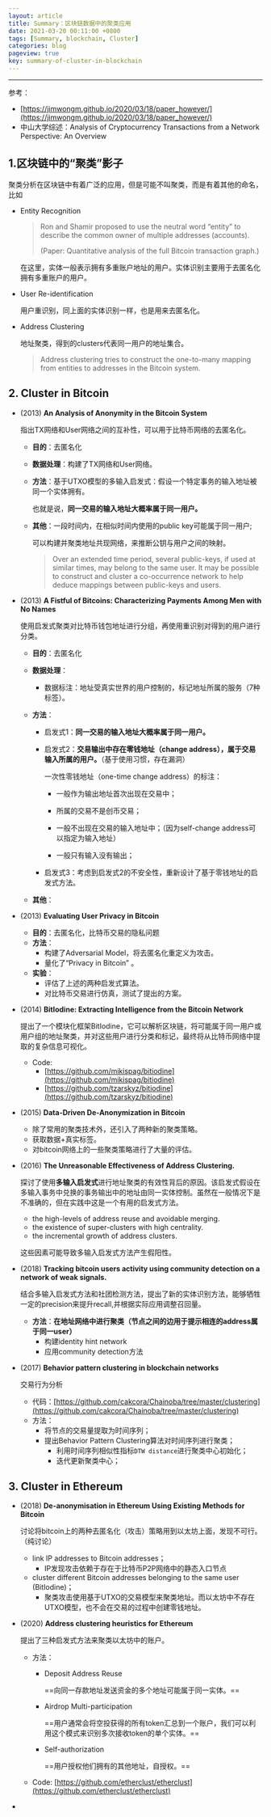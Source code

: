 ```yaml
---
layout: article
title: Summary：区块链数据中的聚类应用
date: 2021-03-20 00:11:00 +0800
tags: [Summary, blockchain, Cluster]
categories: blog
pageview: true
key: summary-of-cluster-in-blockchain
---
```




------
参考：
- [https://jimwongm.github.io/2020/03/18/paper_however/](https://jimwongm.github.io/2020/03/18/paper_however/)
- 中山大学综述：Analysis of Cryptocurrency Transactions from a Network Perspective: An Overview






## 1.区块链中的“聚类”影子

聚类分析在区块链中有着广泛的应用，但是可能不叫聚类，而是有着其他的命名，比如

- Entity Recognition

  > Ron and Shamir proposed to use the neutral word “entity” to describe the common owner of multiple addresses (accounts).
  >
  > (Paper: Quantitative analysis of the full Bitcoin transaction graph.)

  在这里，实体一般表示拥有多重账户地址的用户。实体识别主要用于去匿名化拥有多重账户的用户。

- User Re-identification

  用户重识别，同上面的实体识别一样，也是用来去匿名化。

- Address Clustering

  地址聚类，得到的clusters代表同一用户的地址集合。
  
  > Address clustering tries to construct the one-to-many mapping from entities to addresses in the Bitcoin system.





## 2. Cluster in Bitcoin

- (2013) **An Analysis of Anonymity in the Bitcoin System**

  指出TX网络和User网络之间的互补性，可以用于比特币网络的去匿名化。

  - **目的**：去匿名化

  - **数据处理**：构建了TX网络和User网络。

  - **方法**：基于UTXO模型的多输入启发式：假设一个特定事务的输入地址被同一个实体拥有。

    也就是说，**同一交易的输入地址大概率属于同一用户。**

  - **其他**：一段时间内，在相似时间内使用的public key可能属于同一用户;

    可以构建并聚类地址共现网络，来推断公钥与用户之间的映射。

    > Over an extended time period, several public-keys, if used at similar times, may belong to the same user. It may be possible to construct and cluster a co-occurrence network to help deduce mappings between public-keys and users.

    

- (2013) **A Fistful of Bitcoins: Characterizing Payments Among Men with No Names**

  使用启发式聚类对比特币钱包地址进行分组，再使用重识别对得到的用户进行分类。

  - **目的**：去匿名化

  - **数据处理**：

    - 数据标注：地址受真实世界的用户控制的，标记地址所属的服务（7种标签）。

  - **方法**：

    - 启发式1：**同一交易的输入地址大概率属于同一用户。**

    - 启发式2：**交易输出中存在零钱地址（change address），属于交易输入所属的用户。**（基于使用习惯，存在漏洞）

      一次性零钱地址（one-time change address）的标注：

      - 一般作为输出地址首次出现在交易中；
      - 所属的交易不是创币交易；
      - 一般不出现在交易的输入地址中；（因为self-change address可以指定为输入地址）

      - 一般只有输入没有输出；

    - 启发式3：考虑到启发式2的不安全性，重新设计了基于零钱地址的启发式方法。

  - **其他**：



- (2013) **Evaluating User Privacy in Bitcoin**
  - **目的**：去匿名化，比特币交易的隐私问题
  - **方法**：
    - 构建了Adversarial Model，将去匿名化重定义为攻击。
    - 量化了“Privacy in Bitcoin” 。
  - **实验**：
    - 评估了上述的两种启发式算法。
    - 对比特币交易进行仿真，测试了提出的方案。



- (2014) **BitIodine: Extracting Intelligence from the Bitcoin Network**

  提出了一个模块化框架BitIodine，它可以解析区块链，将可能属于同一用户或用户组的地址聚类，并对这些用户进行分类和标记，最终将从比特币网络中提取的复杂信息可视化。

  - Code: 
    - [https://github.com/mikispag/bitiodine](https://github.com/mikispag/bitiodine)
    - [https://github.com/tzarskyz/bitiodine](https://github.com/tzarskyz/bitiodine)



- (2015) **Data-Driven De-Anonymization in Bitcoin**
  - 除了常用的聚类技术外，还引入了两种新的聚类策略。
  - 获取数据+真实标签。
  - 对bitcoin网络上的一些聚类策略进行了大量的评估。



- (2016) **The Unreasonable Effectiveness of Address Clustering.**

  探讨了使用**多输入启发式**进行地址聚类的有效性背后的原因。该启发式假设在多输入事务中兑换的事务输出中的地址由同一实体控制。虽然在一般情况下是不准确的，但在实践中这是一个有用的启发式方法。

  - the high-levels of address reuse and avoidable merging.
  - the existence of super-clusters with high centrality.
  - the incremental growth of address clusters.

  这些因素可能导致多输入启发式方法产生假阳性。



- (2018) **Tracking bitcoin users activity using community detection on a network of weak signals.**

  结合多输入启发式方法和社团检测方法，提出了新的实体识别方法，能够牺牲一定的precision来提升recall,并根据实际应用调整召回量。

  - **方法**：**在地址网络中进行聚类（节点之间的边用于提示相连的address属于同一user）**
    - 构建identity hint network
    - 应用community detection方法



- (2017) **Behavior pattern clustering in blockchain networks**

  交易行为分析

  - 代码：[https://github.com/cakcora/Chainoba/tree/master/clustering](https://github.com/cakcora/Chainoba/tree/master/clustering)
  - 方法：
    - 将节点的交易量提取为时间序列；
    - 提出Behavior Pattern Clustering算法对时间序列进行聚类；
      - 利用时间序列相似性指标`DTW distance`进行聚类中心初始化；
      - 迭代更新聚类中心；



## 3. Cluster in Ethereum

- (2018) **De-anonymisation in Ethereum Using Existing Methods for Bitcoin**

  讨论将bitcoin上的两种去匿名化（攻击）策略用到以太坊上面，发现不可行。（纯讨论）

  - link IP addresses to Bitcoin addresses；
    - IP发现攻击依赖于存在于比特币P2P网络中的静态入口节点
  - cluster different Bitcoin addresses belonging to the same user (BitIodine)；
    - 聚类攻击使用基于UTXO的交易模型来聚类地址。而以太坊中不存在UTXO模型，也不会在交易的过程中创建零钱地址。



- (2020) **Address clustering heuristics for Ethereum**

  提出了三种启发式方法来聚类以太坊中的账户。

  - 方法：

    - Deposit Address Reuse 

      ==向同一存款地址发送资金的多个地址可能属于同一实体。==

    - Airdrop Multi-participation

      ==用户通常会将空投获得的所有token汇总到一个账户，我们可以利用这个模式来识别多次接收token的单个实体。==

    - Self-authorization

      ==用户授权他们拥有的其他地址，自授权。==

  - Code: [https://github.com/etherclust/etherclust](https://github.com/etherclust/etherclust)

  

- 

